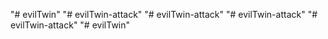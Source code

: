 "# evilTwin" 
"# evilTwin-attack" 
"# evilTwin-attack" 
"# evilTwin-attack" 
"# evilTwin-attack" 
"# evilTwin" 

